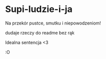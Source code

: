 # Supi-ludzie-i-ja
Na przekór pustce, smutku i niepowodzeniom!

dudaje rzeczy do readme bez rąk

Idealna sentencja <3


:O


